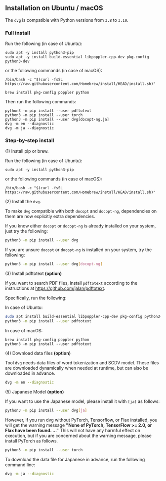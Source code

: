 ## Installation on Ubuntu / macOS

The `dvg` is compatible with Python versions from `3.8` to `3.10`.

### Full install

Run the following (in case of Ubuntu):

```
sudo apt -y install python3-pip
sudo apt -y install build-essential libpoppler-cpp-dev pkg-config python3-dev
```

or the following commands (in case of macOS):

```
/bin/bash -c "$(curl -fsSL https://raw.githubusercontent.com/Homebrew/install/HEAD/install.sh)"
```
```
brew install pkg-config poppler python
```

Then run the following commands:

```
python3 -m pip install --user pdftotext
python3 -m pip install --user torch
python3 -m pip install --user dvg[docopt-ng,ja]
dvg -m en --diagnostic
dvg -m ja --diagnostic
```

### Step-by-step install

(1) Install pip or brew.

Run the following (in case of Ubuntu):

```
sudo apt -y install python3-pip
```

or the following commands (in case of macOS):

```
/bin/bash -c "$(curl -fsSL https://raw.githubusercontent.com/Homebrew/install/HEAD/install.sh)"
```

(2) Install the `dvg`.

To make `dvg` compatible with both `docopt` and `docopt-ng`, dependencies on them are now explicitly extra dependencies.

If you know either `docopt` or `docopt-ng` is already installed on your system, just try the following:

```sh
python3 -m pip install --user dvg
```

If you are unsure `docopt` or `docopt-ng` is installed on your system, try the following:

```sh
python3 -m pip install --user dvg[docopt-ng]
```

(3) Install pdftotext **(option)**

If you want to search PDF files, install `pdftotext` according to the instructions at https://github.com/jalan/pdftotext.

Specifically, run the following:

In case of Ubuntu:

```sh
sudo apt install build-essential libpoppler-cpp-dev pkg-config python3-dev
python3 -m pip install --user pdftotext
```

In case of macOS:

```
brew install pkg-config poppler python
python3 -m pip install --user pdftotext
```

(4) Download data files **(option)**

Tool `dvg` needs data files of word tokenization and SCDV model.
These files are downloaded dynamically when needed at runtime, but can also be downloaded in advance.

```sh
dvg -m en --diagnostic
```

(5) Japanese Model **(option)**

If you want to use the Japanese model, please install it with `[ja]` as follows:

```sh
python3 -m pip install --user dvg[ja]
```

However, if you run dvg without PyTorch, Tensorflow, or Flax installed, you will get the warning message **"None of PyTorch, TensorFlow >= 2.0, or Flax have been found. ..."** This will not have any harmful effect on execution, but if you are concerned about the warning message, please install PyTorch as follows.

```sh
python3 -m pip install --user torch
```

To download the data file for Japanese in advance, run the following command line:

```sh
dvg -m ja --diagnostic
```

